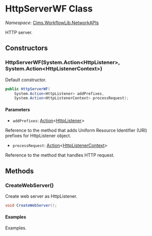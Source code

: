 # HttpServerWF Class 

*Namespace*: [Cims.WorkflowLib.NetworkAPIs](Cims.WorkflowLib.NetworkAPIs.md)

HTTP server.

## Constructors 

### HttpServerWF(System.Action\<HttpListener\>, System.Action\<HttpListenerContext\>)

Default constructor.

```C#
public HttpServerWF(
    System.Action<HttpListener> addPrefixes, 
    System.Action<HttpListenerContext> processRequest);
```

#### Parameters 

- `addPrefixes`: [Action](https://learn.microsoft.com/en-us/dotnet/api/system.action-1)<[HttpListener](https://learn.microsoft.com/en-us/dotnet/api/system.net.httplistener)>

Reference to the method that adds Uniform Resource Identifier (URI) prefixes for HttpListener object.

- `processRequest`: [Action](https://learn.microsoft.com/en-us/dotnet/api/system.action-1)<[HttpListenerContext](https://learn.microsoft.com/en-us/dotnet/api/system.net.httplistenercontext)>

Reference to the method that handles HTTP request.

## Methods 

### CreateWebServer()

Create web server as HttpListener.

```C#
void CreateWebServer();
```

#### Examples 

Examples.
